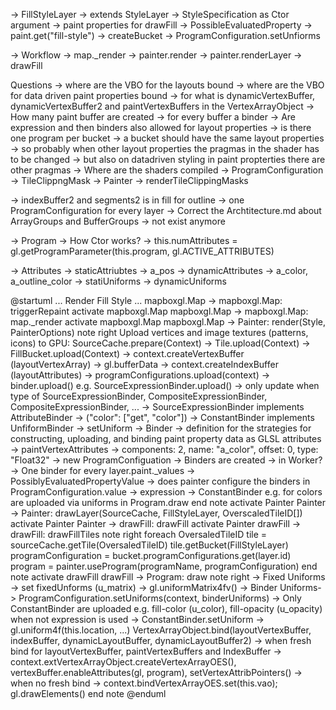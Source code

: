 -> FillStyleLayer -> extends StyleLayer
    -> StyleSpecification as Ctor argument
    -> paint properties for drawFill -> PossibleEvaluatedProperty
    -> paint.get("fill-style")
    -> createBucket
    -> ProgramConfiguration.setUnfiorms

-> Workflow
    -> map._render -> painter.render -> painter.renderLayer -> drawFill

Questions
-> where are the VBO for the layouts bound
-> where are the VBO for data driven paint properties bound
-> for what is dynamicVertexBuffer, dynamicVertexBuffer2 and paintVertexBuffers in the VertexArrayObject
-> How many paint buffer are created -> for every buffer a binder
-> Are expression and then binders also allowed for layout properties
-> is there one program per bucket -> a bucket should have the same layout properties
    -> so probably when other layout properties the pragmas in the shader has to be changed
    -> but also on datadriven styling in paint propterties there are other pragmas
-> Where are the shaders compiled -> ProgramConfiguration
-> TileClippngMask -> Painter -> renderTileClippingMasks

-> indexBuffer2 and segments2 is in fill for outline
-> one ProgramConfiguration for every layer
-> Correct the Archtitecture.md about ArrayGroups and BufferGroups -> not exist anymore


-> Program
    -> How Ctor works?
    -> this.numAttributes = gl.getProgramParameter(this.program, gl.ACTIVE_ATTRIBUTES)


-> Attributes
    -> staticAttriubtes -> a_pos
    -> dynamicAttributes -> a_color, a_outline_color
    -> statiUniforms
    -> dynamicUniforms

@startuml
... Render Fill Style ...
mapboxgl.Map -> mapboxgl.Map: triggerRepaint
activate mapboxgl.Map
mapboxgl.Map -> mapboxgl.Map: map._render
activate mapboxgl.Map
mapboxgl.Map -> Painter: render(Style, PainterOptions)
note right
Upload vertices and image textures (patterns, icons) to GPU:
SourceCache.prepare(Context)
    -> Tile.upload(Context)
        -> FillBucket.upload(Context)
            -> context.createVertexBuffer (layoutVertexArray) -> gl.bufferData
            -> context.createIndexBuffer (layoutAttributes)
            -> programConfigurations.upload(context) -> binder.upload() e.g. SourceExpressionBinder.upload()
                -> only update when type of SourceExpressionBinder, CompositeExpressionBinder, CompositeExpressionBinder, ...
                -> SourceExpressionBinder implements AttributeBinder -> ("color": ["get", "color"])
                -> ConstantBinder implements UnfiformBinder -> setUniform
                -> Binder -> definition for the strategies for constructing, uploading, and binding paint property data as GLSL attributes
                    -> paintVertexAttributes -> components: 2, name: "a_color", offset: 0, type: "Float32"
                    -> new ProgramConfiguation -> Binders are created -> in Worker?
                    -> One binder for every layer.paint._values -> PossiblyEvaluatedPropertyValue
                -> does painter configure the binders in ProgramConfiguration.value -> expression
                -> ConstantBinder e.g. for colors are uploaded via uniforms in Program.draw
end note
activate Painter
Painter -> Painter: drawLayer(SourceCache, FillStyleLayer, OverscaledTileID[])
activate Painter
Painter -> drawFill: drawFill
activate Painter
drawFill -> drawFill: drawFillTiles
note right
foreach OversaledTileID
tile = sourceCache.getTile(OversaledTileID)
tile.getBucket(FillStyleLayer)
programConfiguration = bucket.programConfigurations.get(layer.id)
program = painter.useProgram(programName, programConfiguration)
end note
activate drawFill
drawFill -> Program: draw
note right
-> Fixed Uniforms -> set fixedUnforms (u_matrix) -> gl.uniformMatrix4fv()
-> Binder Uniforms-> ProgramConfiguration.setUniforms(context, binderUniforms)
    -> Only ConstantBinder are uploaded e.g. fill-color (u_color), fill-opacity (u_opacity) when not expression is used
    -> ConstantBinder.setUniform -> gl.uniform4f(this.location, ...)
VertexArrayObject.bind(layoutVertexBuffer, indexBuffer, dynamicLayoutBuffer, dynamicLayoutBuffer2)
    -> when fresh bind for layoutVertexBuffer, paintVertexBuffers and IndexBuffer
            -> context.extVertexArrayObject.createVertexArrayOES(),
                vertexBuffer.enableAttributes(gl, program), setVertexAttribPointers()
    -> when no fresh bind -> context.bindVertexArrayOES.set(this.vao);
gl.drawElements()
end note
@enduml
